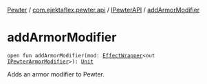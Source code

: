 [Pewter](../../index.md) / [com.ejektaflex.pewter.api](../index.md) / [IPewterAPI](index.md) / [addArmorModifier](./add-armor-modifier.md)

# addArmorModifier

`open fun addArmorModifier(mod: `[`EffectWrapper`](../../com.ejektaflex.pewter.api.core/-effect-wrapper/index.md)`<out `[`IPewterArmorModifier`](../../com.ejektaflex.pewter.api.core.modifiers/-i-pewter-armor-modifier.md)`>): `[`Unit`](https://kotlinlang.org/api/latest/jvm/stdlib/kotlin/-unit/index.html)

Adds an armor modifier to Pewter.

